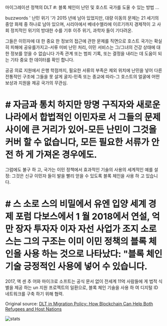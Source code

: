 마이그레이션 정책의 DLT #: 블록 체인이 난민 및 호스트 국가를 도울 수 있는 방법 ...

buzzwords ' 난민 위기 '가 2015 년에 남아 있었지만, 대량 이동의 문제는 21 세기의 중앙 화제 중 하나로 남아 있으며, 시리아에서 베네수엘라에 이르기까지 경제적이 고 사회 정치적인 위기의 방대한 수를 기후 이주 위기, 과학자 들이 기다려온.

그들은 이민자에 대 한 중요 한 정보의 접근에 관한 문제를 직면으로 호스트 국가는 확실히 피해에 공유를가지고-서류 미비 난민 처리, 이민 서비스는 그/그녀의 건강 상태에 대 한 정보를 얻을 수 없습니다 가족 관계 또는 범죄 기록, 또는 결정을 내리는 데 도움이 되는 기타 중요 한 데이터를 확인 합니다.

공공 의료 지원에서 은행 학점까지, 필요한 서류의 부족은 제외 위치에 난민을 넣어 다른 전통적인 구조에 그들을 못 살게 굴지-민족 또는 종교에 따라-그 호스트의 얼굴에 어떤 보상과 지원을 제공 국가의 무관심.

# # 자금과 통치 하지만 망명 구직자와 새로운 나라에서 합법적인 이민자로 서 그들의 문제 사이에 큰 거리가 있어-모든 난민이 그것을 커버 할 수 없습니다, 모든 필요한 서류가 안전 하 게 가져온 경우에도.

그럼에도 불구 하 고, 국가는 이민 정책에서 효과적인 기술의 사용의 세계적인 예를 설정: 그것은 신규 이민자 들이 발을 빨리 얻을 수 있도록 블록 체인을 사용 하 고 있습니다.

# # 스 소로 스의 비밀에서 유엔 입양 세계 경제 포럼 다보스에서 1 월 2018에서 연설, 억만 장자 투자자 이자 자선 사업가 조지 소로 스는 그의 구조는 이미 이민 정책의 블록 체인을 사용 하는 것으로 나타났다: "블록 체인 기술 긍정적인 사용에 넣어 수 있습니다.

2017, 액 센 추 어와 마이크로 소프트는 공식 문서 없이 전세계 11억 사람들에 게 법적 식별을 제공 하는 un 지원 프로젝트의 일환으로, 블록 체인 기술을 사용 하 여 디지털 ID 네트워크를 구축 하기 위해 협력.

Original source: [DLT in Migration Policy: How Blockchain Can Help Both Refugees and Host Nations](https://cointelegraph.com/news/dlt-in-migration-policy-how-blockchain-can-help-both-refugees-and-host-nations)

![stats](https://c.statcounter.com/11760860/0/a89fa40b/1/ "stats")